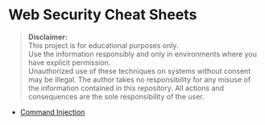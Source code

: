 # Web Security Cheat Sheets

> **Disclaimer:**  
> This project is for educational purposes only.  
> Use the information responsibly and only in environments where you have explicit permission.  
> Unauthorized use of these techniques on systems without consent may be illegal.
> The author takes no responsibility for any misuse of the information contained in this repository.
> All actions and consequences are the sole responsibility of the user.

- [Command Injection](./command-injection.md)

